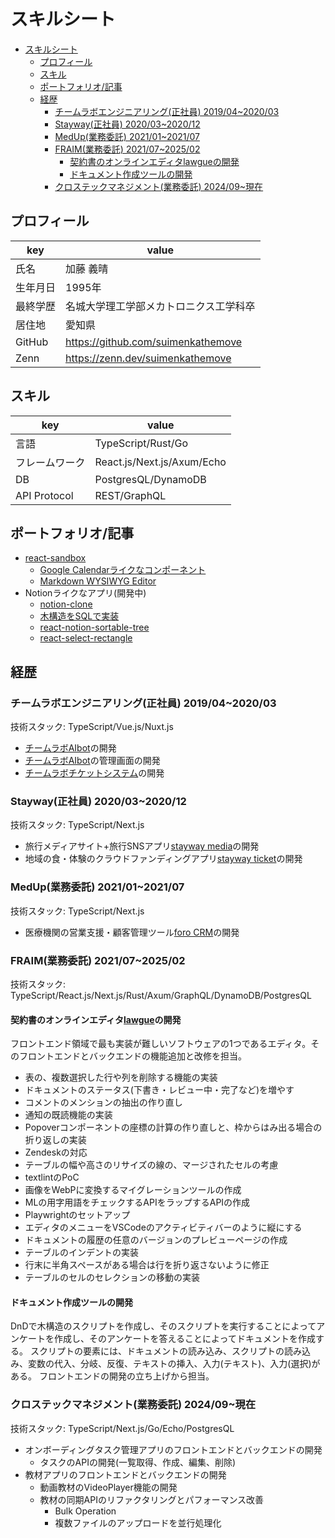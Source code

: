 # スキルシート

- [スキルシート](#スキルシート)
  - [プロフィール](#プロフィール)
  - [スキル](#スキル)
  - [ポートフォリオ/記事](#ポートフォリオ記事)
  - [経歴](#経歴)
    - [チームラボエンジニアリング(正社員) 2019/04~2020/03](#チームラボエンジニアリング正社員-201904202003)
    - [Stayway(正社員) 2020/03~2020/12](#stayway正社員-202003202012)
    - [MedUp(業務委託) 2021/01~2021/07](#medup業務委託-202101202107)
    - [FRAIM(業務委託) 2021/07~2025/02](#fraim業務委託-202107202502)
      - [契約書のオンラインエディタlawgueの開発](#契約書のオンラインエディタlawgueの開発)
      - [ドキュメント作成ツールの開発](#ドキュメント作成ツールの開発)
    - [クロステックマネジメント(業務委託) 2024/09~現在](#クロステックマネジメント業務委託-202409現在)

## プロフィール

| key      | value                                  |
| -------- | -------------------------------------- |
| 氏名     | 加藤 義晴                              |
| 生年月日 | 1995年                                 |
| 最終学歴 | 名城大学理工学部メカトロニクス工学科卒 |
| 居住地   | 愛知県                                 |
| GitHub   | <https://github.com/suimenkathemove>   |
| Zenn     | <https://zenn.dev/suimenkathemove>     |

## スキル

| key            | value                      |
| -------------- | -------------------------- |
| 言語           | TypeScript/Rust/Go         |
| フレームワーク | React.js/Next.js/Axum/Echo |
| DB             | PostgresQL/DynamoDB        |
| API Protocol   | REST/GraphQL               |

<!-- ## 自己PR -->

<!-- 「怠惰を求めて勤勉に行き着く」がモットー(にしたい)です。<br/> -->

## ポートフォリオ/記事

- [react-sandbox](https://github.com/suimenkathemove/react-sandbox)
  - [Google Calendarライクなコンポーネント](https://github.com/suimenkathemove/react-sandbox/tree/main/src/components/ui-components/WeeklyCalendar)
  - [Markdown WYSIWYG Editor](https://github.com/suimenkathemove/react-sandbox/tree/main/wasm/src/wasm_markdown_editor)
- Notionライクなアプリ(開発中)
  - [notion-clone](https://github.com/suimenkathemove/notion-clone)
  - [木構造をSQLで実装](https://zenn.dev/suimenkathemove/articles/sql-closure-table-for-tree)
  - [react-notion-sortable-tree](https://github.com/suimenkathemove/react-notion-sortable-tree)
  - [react-select-rectangle](https://github.com/suimenkathemove/react-select-rectangle)

## 経歴

### チームラボエンジニアリング(正社員) 2019/04~2020/03

技術スタック: TypeScript/Vue.js/Nuxt.js

- [チームラボAIbot](https://www.team-lab.com/teamlabaibot/)の開発
- [チームラボAIbot](https://www.team-lab.com/teamlabaibot/)の管理画面の開発
- [チームラボチケットシステム](https://www.team-lab.com/ticket/)の開発

### Stayway(正社員) 2020/03~2020/12

技術スタック: TypeScript/Next.js

- 旅行メディアサイト+旅行SNSアプリ[stayway media](https://stayway.jp/tourism)の開発
- 地域の食・体験のクラウドファンディングアプリ[stayway ticket](https://stayway.jp/projects)の開発

### MedUp(業務委託) 2021/01~2021/07

技術スタック: TypeScript/Next.js

- 医療機関の営業支援・顧客管理ツール[foro CRM](https://www.foro-crm.jp/)の開発

### FRAIM(業務委託) 2021/07~2025/02

技術スタック: TypeScript/React.js/Next.js/Rust/Axum/GraphQL/DynamoDB/PostgresQL

#### 契約書のオンラインエディタ[lawgue](https://lawgue.com/)の開発

フロントエンド領域で最も実装が難しいソフトウェアの1つであるエディタ。そのフロントエンドとバックエンドの機能追加と改修を担当。

- 表の、複数選択した行や列を削除する機能の実装
- ドキュメントのステータス(下書き・レビュー中・完了など)を増やす
- コメントのメンションの抽出の作り直し
- 通知の既読機能の実装
- Popoverコンポーネントの座標の計算の作り直しと、枠からはみ出る場合の折り返しの実装
- Zendeskの対応
- テーブルの幅や高さのリサイズの線の、マージされたセルの考慮
- textlintのPoC
- 画像をWebPに変換するマイグレーションツールの作成
- MLの用字用語をチェックするAPIをラップするAPIの作成
- Playwrightのセットアップ
- エディタのメニューをVSCodeのアクティビティバーのように縦にする
- ドキュメントの履歴の任意のバージョンのプレビューページの作成
- テーブルのインデントの実装
- 行末に半角スペースがある場合は行を折り返さないように修正
- テーブルのセルのセレクションの移動の実装

#### ドキュメント作成ツールの開発

DnDで木構造のスクリプトを作成し、そのスクリプトを実行することによってアンケートを作成し、そのアンケートを答えることによってドキュメントを作成する。
スクリプトの要素には、ドキュメントの読み込み、スクリプトの読み込み、変数の代入、分岐、反復、テキストの挿入、入力(テキスト)、入力(選択)がある。
フロントエンドの開発の立ち上げから担当。

### クロステックマネジメント(業務委託) 2024/09~現在

技術スタック: TypeScript/Next.js/Go/Echo/PostgresQL

- オンボーディングタスク管理アプリのフロントエンドとバックエンドの開発
  - タスクのAPIの開発(一覧取得、作成、編集、削除)
- 教材アプリのフロントエンドとバックエンドの開発
  - 動画教材のVideoPlayer機能の開発
  - 教材の同期APIのリファクタリングとパフォーマンス改善
    - Bulk Operation
    - 複数ファイルのアップロードを並行処理化
